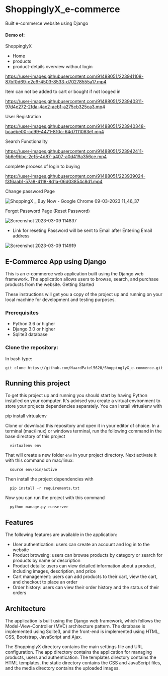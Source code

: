 # ShoppinglyX_e-commerce
Built e-commerce website using Django

#### Demo of:
ShoppinglyX  
- Home
- products
- product-details overview without login 

https://user-images.githubusercontent.com/91488051/223941108-87bf0d69-e2e9-4503-8533-d70278555a17.mp4


Item can not be added to cart or bought if not looged in 

https://user-images.githubusercontent.com/91488051/223940311-97d4e272-2fda-4ae2-acb1-a275cb325ca3.mp4


User Registration

https://user-images.githubusercontent.com/91488051/223940348-bcaebe00-cc99-4471-810c-64d7111083e1.mp4


Search Functionality

https://user-images.githubusercontent.com/91488051/223942411-5b6e9bbc-2ef5-4d87-a407-a0d419a356ce.mp4


complete process of login to buying 

https://user-images.githubusercontent.com/91488051/223939024-f3f6aab1-57a8-4118-8d1a-06d03854c8d1.mp4


Change password Page

![ShoppingX _ Buy Now - Google Chrome 09-03-2023 11_46_37](https://user-images.githubusercontent.com/91488051/223940934-01f983fb-01b4-425e-b17a-768f1b6817ae.png)


Forgot Password Page (Reset Password)

![Screenshot 2023-03-09 114837](https://user-images.githubusercontent.com/91488051/223941285-c58adb84-697e-45e6-9878-f4b1bca79003.jpg)


- Link for reseting Password will be sent to Email after Entering Email address

![Screenshot 2023-03-09 114919](https://user-images.githubusercontent.com/91488051/223941325-fd144732-5189-48b3-b850-481bae868d20.jpg)



## E-Commerce App using Django

This is an e-commerce web application built using the Django web framework. The application allows users to browse, search, and purchase products from the website.
Getting Started

These instructions will get you a copy of the project up and running on your local machine for development and testing purposes.

### Prerequisites

   - Python 3.6 or higher
   - Django 3.0 or higher
   - Sqlite3 database

### Clone the repository:

   In bash type:

    git clone https://github.com/HaardPatel5620/ShoppinglyX_e-commerce.git


## Running this project

To get this project up and running you should start by having Python installed on your computer. It's advised you create a virtual environment to store your projects dependencies separately. You can install virtualenv with


   pip install virtualenv


Clone or download this repository and open it in your editor of choice. In a terminal (mac/linux) or windows terminal, run the following command in the base directory of this project


      virtualenv env


That will create a new folder `env` in your project directory. Next activate it with this command on mac/linux:


      source env/bin/active


Then install the project dependencies with


      pip install -r requirements.txt


Now you can run the project with this command


      python manage.py runserver


## Features

The following features are available in the application:

 - User authentication: users can create an account and log in to the website
 - Product browsing: users can browse products by category or search for products by name or description
 - Product details: users can view detailed information about a product, including images, description, and price
 - Cart management: users can add products to their cart, view the cart, and checkout to place an order
 - Order history: users can view their order history and the status of their orders

## Architecture

The application is built using the Django web framework, which follows the Model-View-Controller (MVC) architecture pattern. The database is implemented using Sqlite3, and the front-end is implemented using HTML, CSS, Bootstrap, JavaScript and Ajax.

The ShoppinglyX directory contains the main settings file and URL configuration. The app directory contains the application for managing products, users and authentication. The templates directory contains the HTML templates, the static directory contains the CSS and JavaScript files, and the media directory contains the uploaded images.
